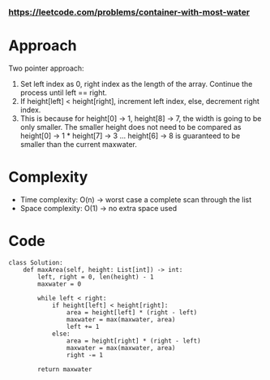 ### https://leetcode.com/problems/container-with-most-water
# Approach
<!-- Describe your approach to solving the problem. -->
Two pointer approach:
1. Set left index as 0, right index as the length of the array. Continue the process until left == right.
2. If height[left] < height[right], increment left index, else, decrement right index. 
3. This is because for height[0] -> 1, height[8] -> 7, the width is going to be only smaller. 
The smaller height does not need to be compared as height[0] -> 1 * height[7] -> 3 ... height[6] -> 8 is guaranteed to be smaller than the current maxwater.

# Complexity
- Time complexity: O(n) -> worst case a complete scan through the list
- Space complexity: O(1) -> no extra space used

# Code
```
class Solution:
    def maxArea(self, height: List[int]) -> int:
        left, right = 0, len(height) - 1
        maxwater = 0

        while left < right:
            if height[left] < height[right]:
                area = height[left] * (right - left)
                maxwater = max(maxwater, area)
                left += 1
            else:
                area = height[right] * (right - left)
                maxwater = max(maxwater, area)
                right -= 1
        
        return maxwater






```
